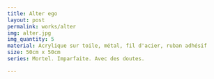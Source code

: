 ```yaml
---
title: Alter ego
layout: post
permalink: works/alter
img: alter.jpg
img_quantity: 5
material: Acrylique sur toile, métal, fil d'acier, ruban adhésif
size: 50cm x 50cm
series: Mortel. Imparfaite. Avec des doutes.

---
```

